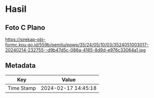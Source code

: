 # Hasil

## Foto C Plano

https://sirekap-obj-formc.kpu.go.id/559b/pemilu/ppwp/35/24/05/10/03/3524051003017-20240214-232755--d9b47d5c-086a-4165-8d9d-e976c33064a1.jpg


## Metadata

| Key        | Value               |
| ---------- | ------------------- |
| Time Stamp | 2024-02-17 14:45:18 |



